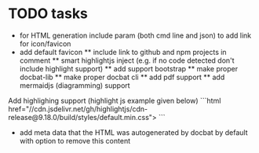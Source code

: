# TODO tasks


* for HTML generation include param (both cmd line and json) to add link for icon/favicon
* add default favicon 
** include link to github and npm projects in comment
** smart highlightjs inject (e.g. if no code detected don't include highlight support)
** add support bootstrap 
** make proper docbat-lib
** make proper docbat cli
** add pdf support 
** add mermaidjs (diagramming) support


<done below>
Add highlighing support (highlight js example given below)
```html
href="//cdn.jsdelivr.net/gh/highlightjs/cdn-release@9.18.0/build/styles/default.min.css">
<script src="//cdn.jsdelivr.net/gh/highlightjs/cdn-release@9.18.0/build/highlight.min.js"></script>
<script>hljs.initHighlightingOnLoad();</script>
```

* add meta data that the HTML was autogenerated by docbat by default with option to remove this content
